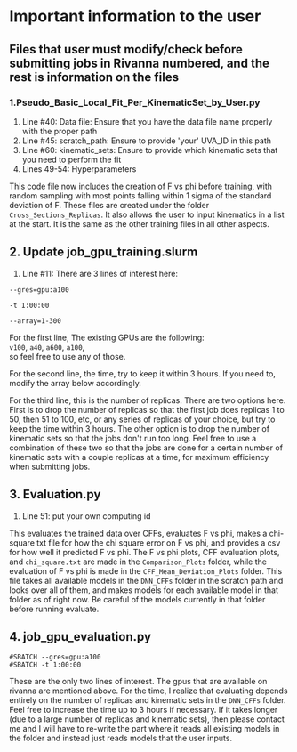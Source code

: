 # Important information to the user

## Files that user must modify/check before submitting jobs in Rivanna numbered, and the rest is information on the files

### 1.Pseudo_Basic_Local_Fit_Per_KinematicSet_by_User.py

1. Line #40: Data file: Ensure that you have the data file name properly with the proper path
2. Line #45: scratch_path: Ensure to provide 'your' UVA_ID in this path
3. Line #60: kinematic_sets: Ensure to provide which kinematic sets that you need to perform the fit
4. Lines 49-54: Hyperparameters

This code file now includes the creation of F vs phi before training, with random sampling with most points falling within 1 sigma of the standard deviation of F. These files are created under the folder `Cross_Sections_Replicas`. It also allows the user to input kinematics in a list at the start. It is the same as the other training files in all other aspects.

## 2. Update job_gpu_training.slurm

1. Line #11: There are 3 lines of interest here:

```
--gres=gpu:a100

-t 1:00:00

--array=1-300
```
For the first line, The existing GPUs are the following: \
`v100`, `a40`, `a600`, `a100`, \
so feel free to use any of those.

For the second line, the time, try to keep it within 3 hours. If you need to, modify the array below accordingly.

For the third line, this is the number of replicas. There are two options here. First is to drop the number of replicas so that the first job does replicas 1 to 50, then 51 to 100, etc, or any series of replicas of your choice, but try to keep the time within 3 hours. The other option is to drop the number of kinematic sets so that the jobs don't run too long. Feel free to use a combination of these two so that the jobs are done for a certain number of kinematic sets with a couple replicas at a time, for maximum efficiency when submitting jobs.

## 3. Evaluation.py

1. Line 51: put your own computing id

This evaluates the trained data over CFFs, evaluates F vs phi, makes a chi-square txt file for how the chi square error on F vs phi, and provides a csv for how well it predicted F vs phi. The F vs phi plots, CFF evaluation plots, and `chi_square.txt` are made in the `Comparison_Plots` folder, while the evaluation of F vs phi is made in the `CFF_Mean_Deviation_Plots` folder. This file takes all available models in the `DNN_CFFs` folder in the scratch path and looks over all of them, and makes models for each available model in that folder as of right now. Be careful of the models currently in that folder before running evaluate.

## 4. job_gpu_evaluation.py
```
#SBATCH --gres=gpu:a100
#SBATCH -t 1:00:00
```
These are the only two lines of interest. The gpus that are available on rivanna are mentioned above. For the time, I realize that evaluating depends entirely on the number of replicas and kinematic sets in the `DNN_CFFs` folder. Feel free to increase the time up to 3 hours if necessary. If it takes longer (due to a large number of replicas and kinematic sets), then please contact me and I will have to re-write the part where it reads all existing models in the folder and instead just reads models that the user inputs.


